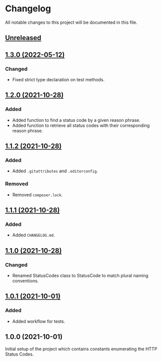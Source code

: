 # Changelog
All notable changes to this project will be documented in this file.

## [Unreleased](https://github.com/logiek/http-status-codes/compare/1.3.0...master)

## [1.3.0 (2022-05-12)](https://github.com/logiek/http-status-codes/compare/1.2.0...1.3.0)

### Changed
- Fixed strict type declaration on test methods.

## [1.2.0 (2021-10-28)](https://github.com/logiek/http-status-codes/compare/1.1.2...1.2.0)

### Added
- Added function to find a status code by a given reason phrase.
- Added function to retrieve all status codes with their corresponding reason phrase.

## [1.1.2 (2021-10-28)](https://github.com/logiek/http-status-codes/compare/1.1.1...1.1.2)

### Added
- Added `.gitattributes` and `.editorconfig`.

### Removed
- Removed `composer.lock`.

## [1.1.1 (2021-10-28)](https://github.com/logiek/http-status-codes/compare/1.1.0...1.1.1)

### Added
- Added `CHANGELOG.md`.

## [1.1.0 (2021-10-28)](https://github.com/logiek/http-status-codes/compare/1.0.1...1.1.0)

### Changed
- Renamed StatusCodes class to StatusCode to match plural naming conventions.

## [1.0.1 (2021-10-01)](https://github.com/logiek/http-status-codes/compare/1.0.0...1.0.1)

### Added
- Added workflow for tests.

## 1.0.0 (2021-10-01)

Initial setup of the project which contains constants enumerating the HTTP Status Codes.
